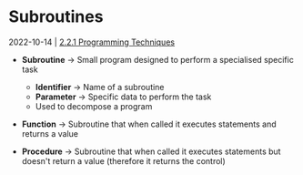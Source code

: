 # Subroutines
2022-10-14 | [2.2.1 Programming Techniques](2.2.1%20Programming%20Techniques.md)

- **Subroutine** -> Small program designed to perform a specialised specific task
	- **Identifier** -> Name of a subroutine
	- **Parameter** -> Specific data to perform the task
	- Used to decompose a program

- **Function** -> Subroutine that when called it executes statements and returns a value
- **Procedure** -> Subroutine that when called it executes statements but doesn't return a value (therefore it returns the control)
